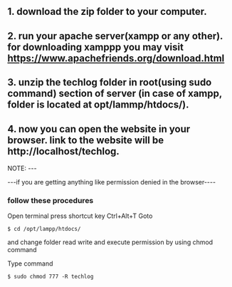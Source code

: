 ## 1. download the zip folder to your computer.


## 2. run your apache server(xampp or any other). for downloading xamppp you may visit https://www.apachefriends.org/download.html


## 3. unzip the techlog folder in root(using sudo command) section of server (in case of xampp, folder is located at opt/lammp/htdocs/).


## 4. now you can open the website in your browser. link to the website will be http://localhost/techlog.


NOTE: ---

---if you are getting anything like permission denied in the browser----


### follow these procedures

Open terminal press shortcut key Ctrl+Alt+T Goto

```$ cd /opt/lampp/htdocs/```

and change folder read write and execute permission by using chmod command

 
Type command

 ```$ sudo chmod 777 -R techlog```

